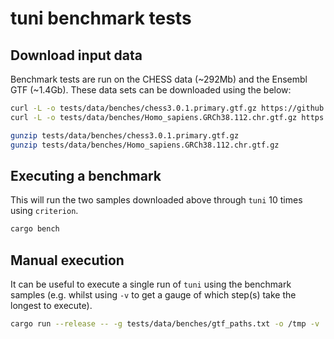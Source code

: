 # tuni benchmark tests

## Download input data

Benchmark tests are run on the CHESS data (~292Mb) and the Ensembl GTF (~1.4Gb). These data sets can be downloaded using the below:

```bash
curl -L -o tests/data/benches/chess3.0.1.primary.gtf.gz https://github.com/chess-genome/chess/releases/download/v.3.0.1/chess3.0.1.primary.gtf.gz
curl -L -o tests/data/benches/Homo_sapiens.GRCh38.112.chr.gtf.gz https://ftp.ensembl.org/pub/release-112/gtf/homo_sapiens/Homo_sapiens.GRCh38.112.chr.gtf.gz

gunzip tests/data/benches/chess3.0.1.primary.gtf.gz
gunzip tests/data/benches/Homo_sapiens.GRCh38.112.chr.gtf.gz
```

## Executing a benchmark

This will run the two samples downloaded above through `tuni` 10 times using `criterion`.

```bash
cargo bench
```

## Manual execution

It can be useful to execute a single run of `tuni` using the benchmark samples (e.g. whilst using `-v` to get a gauge of which step(s) take the longest to execute).

```bash
cargo run --release -- -g tests/data/benches/gtf_paths.txt -o /tmp -v
```
